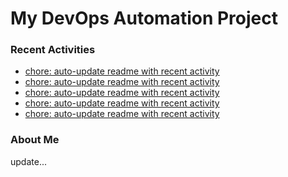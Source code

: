 # My DevOps Automation Project

### Recent Activities
<!-- activity:START -->
- [chore: auto-update readme with recent activity](https://github.com/kaigiii/mybowling-app/commit/4d7483099f652ce6b4e1a612f1444b2b9720b212)
- [chore: auto-update readme with recent activity](https://github.com/kaigiii/mybowling-app/commit/15deb13e2de27b72340158791f50216678ad37c9)
- [chore: auto-update readme with recent activity](https://github.com/kaigiii/mybowling-app/commit/e7aa34b8995b6c5273d733c96cbfa4fc92c7108e)
- [chore: auto-update readme with recent activity](https://github.com/kaigiii/mybowling-app/commit/c3fdb00aa6513d5fa5668dcc208afce2d9cf6bf2)
- [chore: auto-update readme with recent activity](https://github.com/kaigiii/mybowling-app/commit/53c730c11637009f16a4d76f148e40c26279e59d)
<!-- activity:END -->

### About Me
<!-- MYLINKS:START -->
<!-- MYLINKS:END -->

update...
